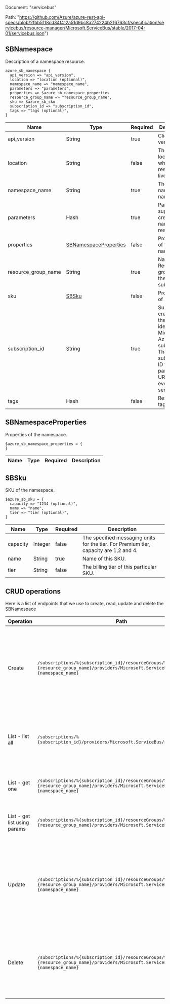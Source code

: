 Document: "servicebus"


Path: "https://github.com/Azure/azure-rest-api-specs/blob/2fbb5118cd34f412a51d9bc8a274224b216763cf/specification/servicebus/resource-manager/Microsoft.ServiceBus/stable/2017-04-01/servicebus.json")

## SBNamespace

Description of a namespace resource.

```puppet
azure_sb_namespace {
  api_version => "api_version",
  location => "location (optional)",
  namespace_name => "namespace_name",
  parameters => "parameters",
  properties => $azure_sb_namespace_properties
  resource_group_name => "resource_group_name",
  sku => $azure_sb_sku
  subscription_id => "subscription_id",
  tags => "tags (optional)",
}
```

| Name        | Type           | Required       | Description       |
| ------------- | ------------- | ------------- | ------------- |
|api_version | String | true | Client API version. |
|location | String | false | The Geo-location where the resource lives |
|namespace_name | String | true | The namespace name. |
|parameters | Hash | true | Parameters supplied to create a namespace resource. |
|properties | [SBNamespaceProperties](#sbnamespaceproperties) | false | Properties of the namespace. |
|resource_group_name | String | true | Name of the Resource group within the Azure subscription. |
|sku | [SBSku](#sbsku) | false | Properties of Sku |
|subscription_id | String | true | Subscription credentials that uniquely identify a Microsoft Azure subscription. The subscription ID forms part of the URI for every service call. |
|tags | Hash | false | Resource tags |
        
## SBNamespaceProperties

Properties of the namespace.

```puppet
$azure_sb_namespace_properties = {
}
```

| Name        | Type           | Required       | Description       |
| ------------- | ------------- | ------------- | ------------- |
        
## SBSku

SKU of the namespace.

```puppet
$azure_sb_sku = {
  capacity => "1234 (optional)",
  name => "name",
  tier => "tier (optional)",
}
```

| Name        | Type           | Required       | Description       |
| ------------- | ------------- | ------------- | ------------- |
|capacity | Integer | false | The specified messaging units for the tier. For Premium tier, capacity are 1,2 and 4. |
|name | String | true | Name of this SKU. |
|tier | String | false | The billing tier of this particular SKU. |



## CRUD operations

Here is a list of endpoints that we use to create, read, update and delete the SBNamespace

| Operation | Path | Verb | Description | OperationID |
| ------------- | ------------- | ------------- | ------------- | ------------- |
|Create|`/subscriptions/%{subscription_id}/resourceGroups/%{resource_group_name}/providers/Microsoft.ServiceBus/namespaces/%{namespace_name}`|Put|Creates or updates a service namespace. Once created, this namespace's resource manifest is immutable. This operation is idempotent.|Namespaces_CreateOrUpdate|
|List - list all|`/subscriptions/%{subscription_id}/providers/Microsoft.ServiceBus/namespaces`|Get|Gets all the available namespaces within the subscription, irrespective of the resource groups.|Namespaces_List|
|List - get one|`/subscriptions/%{subscription_id}/resourceGroups/%{resource_group_name}/providers/Microsoft.ServiceBus/namespaces/%{namespace_name}`|Get|Gets a description for the specified namespace.|Namespaces_Get|
|List - get list using params|`/subscriptions/%{subscription_id}/resourceGroups/%{resource_group_name}/providers/Microsoft.ServiceBus/namespaces`|Get|Gets the available namespaces within a resource group.|Namespaces_ListByResourceGroup|
|Update|`/subscriptions/%{subscription_id}/resourceGroups/%{resource_group_name}/providers/Microsoft.ServiceBus/namespaces/%{namespace_name}`|Put|Creates or updates a service namespace. Once created, this namespace's resource manifest is immutable. This operation is idempotent.|Namespaces_CreateOrUpdate|
|Delete|`/subscriptions/%{subscription_id}/resourceGroups/%{resource_group_name}/providers/Microsoft.ServiceBus/namespaces/%{namespace_name}`|Delete|Deletes an existing namespace. This operation also removes all associated resources under the namespace.|Namespaces_Delete|
